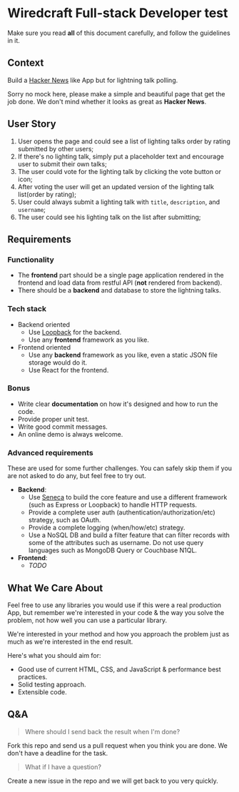 # Wiredcraft Full-stack Developer test

Make sure you read **all** of this document carefully, and follow the guidelines in it.

## Context

Build a [Hacker News](https://news.ycombinator.com/) like App but for lightning talk polling.

Sorry no mock here, please make a simple and beautiful page that get the job done. We don't mind whether it looks as great as **Hacker News**.

## User Story

1. User opens the page and could see a list of lighting talks order by rating submitted by other users;
2. If there's no lighting talk, simply put a placeholder text and encourage user to submit their own talks;
3. The user could vote for the lighting talk by clicking the vote button or icon;
4. After voting the user will get an updated version of the lighting talk list(order by rating);
5. User could always submit a lighting talk with `title`, `description`, and `username`;
6. The user could see his lighting talk on the list after submitting; 

## Requirements

### Functionality

- The **frontend** part should be a single page application rendered in the frontend and load data from restful API (**not** rendered from backend).
- There should be a **backend** and database to store the lightning talks.

### Tech stack

- Backend oriented
    - Use [Loopback](http://loopback.io/) for the backend.
    - Use any **frontend** framework as you like.
- Frontend oriented
    - Use any **backend** framework as you like, even a static JSON file storage would do it.
    - Use React for the frontend.

### Bonus

- Write clear **documentation** on how it's designed and how to run the code.
- Provide proper unit test.
- Write good commit messages.
- An online demo is always welcome.

### Advanced requirements

These are used for some further challenges. You can safely skip them if you are not asked to do any, but feel free to try out.

- **Backend**:
    - Use [Seneca](http://senecajs.org/) to build the core feature and use a different framework (such as Express or Loopback) to handle HTTP requests.
    - Provide a complete user auth (authentication/authorization/etc) strategy, such as OAuth.
    - Provide a complete logging (when/how/etc) strategy.
    - Use a NoSQL DB and build a filter feature that can filter records with some of the attributes such as username. Do not use query languages such as MongoDB Query or Couchbase N1QL.
- **Frontend**:
    - *TODO*

## What We Care About

Feel free to use any libraries you would use if this were a real production App, but remember we're interested in your code & the way you solve the problem, not how well you can use a particular library.

We're interested in your method and how you approach the problem just as much as we're interested in the end result.

Here's what you should aim for:

- Good use of current HTML, CSS, and JavaScript & performance best practices.
- Solid testing approach.
- Extensible code.

## Q&A

> Where should I send back the result when I'm done?

Fork this repo and send us a pull request when you think you are done. We don't have a deadline for the task.

> What if I have a question?

Create a new issue in the repo and we will get back to you very quickly.
